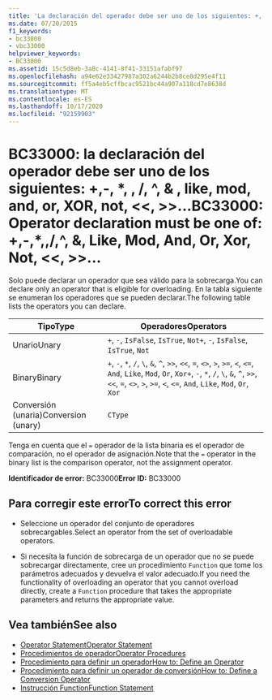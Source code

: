 ```yaml
---
title: 'La declaración del operador debe ser uno de los siguientes: +,-, *,-,-, ^, &amp; , like, mod, and, or, XOR, not,  <<,  >>, =,  <>, <, <=, >, >=, ctype, IsTrue, IsFalse'
ms.date: 07/20/2015
f1_keywords:
- bc33000
- vbc33000
helpviewer_keywords:
- BC33000
ms.assetid: 15c5d8eb-3a8c-4141-8f41-33151afabf97
ms.openlocfilehash: a94e62e33427987a302a6244b2b8ce8d295e4f11
ms.sourcegitcommit: ff5a4eb5cffbcac9521bc44a907a118cd7e8638d
ms.translationtype: MT
ms.contentlocale: es-ES
ms.lasthandoff: 10/17/2020
ms.locfileid: "92159903"
---
```

# <a name="bc33000-operator-declaration-must-be-one-of----amp-like-mod-and-or-xor-not--"></a><span data-ttu-id="60e91-102">BC33000: la declaración del operador debe ser uno de los siguientes: +,-, \*, \, /, ^, &amp; , like, mod, and, or, XOR, not, \<\<, >>...</span><span class="sxs-lookup"><span data-stu-id="60e91-102">BC33000: Operator declaration must be one of:  +,-,\*,\,/,^, &amp;, Like, Mod, And, Or, Xor, Not, \<\<, >>...</span></span>

<span data-ttu-id="60e91-103">Solo puede declarar un operador que sea válido para la sobrecarga.</span><span class="sxs-lookup"><span data-stu-id="60e91-103">You can declare only an operator that is eligible for overloading.</span></span> <span data-ttu-id="60e91-104">En la tabla siguiente se enumeran los operadores que se pueden declarar.</span><span class="sxs-lookup"><span data-stu-id="60e91-104">The following table lists the operators you can declare.</span></span>

|<span data-ttu-id="60e91-105">Tipo</span><span class="sxs-lookup"><span data-stu-id="60e91-105">Type</span></span>|<span data-ttu-id="60e91-106">Operadores</span><span class="sxs-lookup"><span data-stu-id="60e91-106">Operators</span></span>|
|----------|---------------|
|<span data-ttu-id="60e91-107">Unario</span><span class="sxs-lookup"><span data-stu-id="60e91-107">Unary</span></span>|<span data-ttu-id="60e91-108">`+`, `-`, `IsFalse`, `IsTrue`, `Not`</span><span class="sxs-lookup"><span data-stu-id="60e91-108">`+`, `-`, `IsFalse`, `IsTrue`, `Not`</span></span>|
|<span data-ttu-id="60e91-109">Binary</span><span class="sxs-lookup"><span data-stu-id="60e91-109">Binary</span></span>|<span data-ttu-id="60e91-110">`+`, `-`, `*`, `/`, `\`, `&`, `^`, `>>`, `<<`, `=`, `<>`, `>`, `>=`, `<`, `<=`, `And`, `Like`, `Mod`, `Or`, `Xor`</span><span class="sxs-lookup"><span data-stu-id="60e91-110">`+`, `-`, `*`, `/`, `\`, `&`, `^`, `>>`, `<<`, `=`, `<>`, `>`, `>=`, `<`, `<=`, `And`, `Like`, `Mod`, `Or`, `Xor`</span></span>|
|<span data-ttu-id="60e91-111">Conversión (unaria)</span><span class="sxs-lookup"><span data-stu-id="60e91-111">Conversion (unary)</span></span>|`CType`|

 <span data-ttu-id="60e91-112">Tenga en cuenta que el `=` operador de la lista binaria es el operador de comparación, no el operador de asignación.</span><span class="sxs-lookup"><span data-stu-id="60e91-112">Note that the `=` operator in the binary list is the comparison operator, not the assignment operator.</span></span>

 <span data-ttu-id="60e91-113">**Identificador de error:** BC33000</span><span class="sxs-lookup"><span data-stu-id="60e91-113">**Error ID:** BC33000</span></span>

## <a name="to-correct-this-error"></a><span data-ttu-id="60e91-114">Para corregir este error</span><span class="sxs-lookup"><span data-stu-id="60e91-114">To correct this error</span></span>

- <span data-ttu-id="60e91-115">Seleccione un operador del conjunto de operadores sobrecargables.</span><span class="sxs-lookup"><span data-stu-id="60e91-115">Select an operator from the set of overloadable operators.</span></span>

- <span data-ttu-id="60e91-116">Si necesita la función de sobrecarga de un operador que no se puede sobrecargar directamente, cree un procedimiento `Function` que tome los parámetros adecuados y devuelva el valor adecuado.</span><span class="sxs-lookup"><span data-stu-id="60e91-116">If you need the functionality of overloading an operator that you cannot overload directly, create a `Function` procedure that takes the appropriate parameters and returns the appropriate value.</span></span>

## <a name="see-also"></a><span data-ttu-id="60e91-117">Vea también</span><span class="sxs-lookup"><span data-stu-id="60e91-117">See also</span></span>

- [<span data-ttu-id="60e91-118">Operator Statement</span><span class="sxs-lookup"><span data-stu-id="60e91-118">Operator Statement</span></span>](../statements/operator-statement.md)
- [<span data-ttu-id="60e91-119">Procedimientos de operador</span><span class="sxs-lookup"><span data-stu-id="60e91-119">Operator Procedures</span></span>](../../programming-guide/language-features/procedures/operator-procedures.md)
- [<span data-ttu-id="60e91-120">Procedimiento para definir un operador</span><span class="sxs-lookup"><span data-stu-id="60e91-120">How to: Define an Operator</span></span>](../../programming-guide/language-features/procedures/how-to-define-an-operator.md)
- [<span data-ttu-id="60e91-121">Procedimiento para definir un operador de conversión</span><span class="sxs-lookup"><span data-stu-id="60e91-121">How to: Define a Conversion Operator</span></span>](../../programming-guide/language-features/procedures/how-to-define-a-conversion-operator.md)
- [<span data-ttu-id="60e91-122">Instrucción Function</span><span class="sxs-lookup"><span data-stu-id="60e91-122">Function Statement</span></span>](../statements/function-statement.md)
